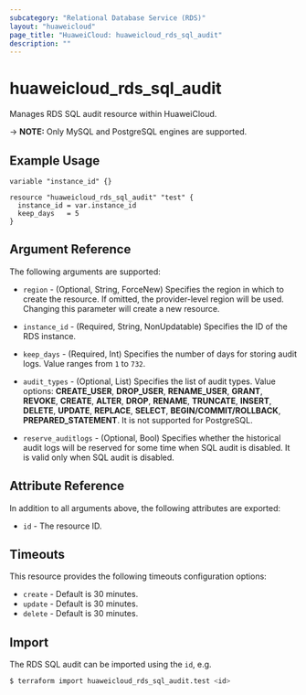 ```yaml
---
subcategory: "Relational Database Service (RDS)"
layout: "huaweicloud"
page_title: "HuaweiCloud: huaweicloud_rds_sql_audit"
description: ""
---
```


# huaweicloud_rds_sql_audit

Manages RDS SQL audit resource within HuaweiCloud.

-> **NOTE:** Only MySQL and PostgreSQL engines are supported.

## Example Usage

```hcl
variable "instance_id" {}

resource "huaweicloud_rds_sql_audit" "test" {
  instance_id = var.instance_id
  keep_days   = 5
}
```

## Argument Reference

The following arguments are supported:

* `region` - (Optional, String, ForceNew) Specifies the region in which to create the resource.
  If omitted, the provider-level region will be used. Changing this parameter will create a new resource.

* `instance_id` - (Required, String, NonUpdatable) Specifies the ID of the RDS instance.

* `keep_days` - (Required, Int) Specifies the number of days for storing audit logs. Value ranges from `1` to `732`.

* `audit_types` - (Optional, List) Specifies the list of audit types. Value options: **CREATE_USER**, **DROP_USER**,
  **RENAME_USER**, **GRANT**, **REVOKE**, **CREATE**, **ALTER**, **DROP**, **RENAME**, **TRUNCATE**, **INSERT**,
  **DELETE**, **UPDATE**, **REPLACE**, **SELECT**, **BEGIN/COMMIT/ROLLBACK**, **PREPARED_STATEMENT**.
  It is not supported for PostgreSQL.

* `reserve_auditlogs` - (Optional, Bool) Specifies whether the historical audit logs will be reserved for some time
  when SQL audit is disabled. It is valid only when SQL audit is disabled.

## Attribute Reference

In addition to all arguments above, the following attributes are exported:

* `id` - The resource ID.

## Timeouts

This resource provides the following timeouts configuration options:

* `create` - Default is 30 minutes.
* `update` - Default is 30 minutes.
* `delete` - Default is 30 minutes.

## Import

The RDS SQL audit can be imported using the `id`, e.g.

```bash
$ terraform import huaweicloud_rds_sql_audit.test <id>
```
